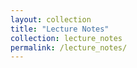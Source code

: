 ```yaml
---
layout: collection
title: "Lecture Notes"
collection: lecture_notes
permalink: /lecture_notes/
---
```

